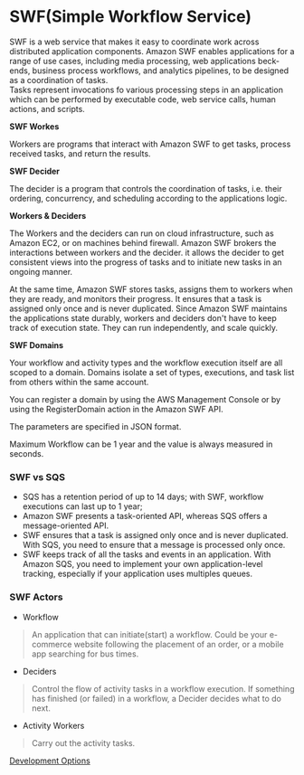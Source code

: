 # SWF(Simple Workflow Service)  


SWF is a web service that makes it easy to coordinate work across distributed application components. Amazon SWF enables applications for a range of use cases, including media processing, web applications beck-ends, business process workflows, and analytics pipelines, to be designed as a coordination of tasks.  
Tasks represent invocations fo various processing steps in an application which can be performed by executable code, web service calls, human actions, and scripts.  

**SWF Workes**  

Workers are programs that interact with Amazon SWF to get tasks, process received tasks, and return the results.  

**SWF Decider**  

The decider is a program that controls the coordination of tasks, i.e. their ordering, concurrency, and scheduling according to the applications logic.  

**Workers & Deciders**  

The Workers and the deciders can run on cloud infrastructure, such as Amazon EC2, or on machines behind firewall. Amazon SWF brokers the interactions between workers and the decider. it allows the decider to get consistent views into the progress of tasks and to initiate new tasks in an ongoing manner.  

At the same time, Amazon SWF stores tasks, assigns them to workers when they are ready, and monitors their progress. It ensures that a task is assigned only once and is never duplicated. Since Amazon SWF maintains the applications state durably, workers and deciders don't have to keep track of execution state. They can run independently, and scale quickly.  

**SWF Domains**  

Your workflow and activity types and the workflow execution itself are all scoped to a domain. Domains isolate a set of types, executions, and task list from others within the same account.  

You can register a domain by using the AWS Management Console or by using the RegisterDomain action in the Amazon SWF API.  

The parameters are specified in JSON format.  

Maximum Workflow can be 1 year and the value is always measured in seconds.  

### SWF vs SQS  

* SQS has a retention period of up to 14 days; with SWF, workflow executions can last up to 1 year;  
* Amazon SWF presents a task-oriented API, whereas SQS offers a message-oriented API.  
* SWF ensures that a task is assigned only once and is never duplicated. With SQS, you need to ensure that a message is processed only once.  
* SWF keeps track of all the tasks and events in an application. With Amazon SQS, you need to implement your own application-level tracking, especially if your  application uses multiples queues.

### SWF Actors  

* Workflow  
> An application that can initiate(start) a workflow. Could be your e-commerce website following the placement of an order, or a mobile app searching for bus times.  

* Deciders  
> Control the flow of activity tasks in a workflow execution. If something has finished (or failed) in a workflow, a Decider decides what to do next.  

* Activity Workers  
> Carry out the activity tasks.   


[Development Options](https://docs.aws.amazon.com/amazonswf/latest/developerguide/swf-welcome.htm)

